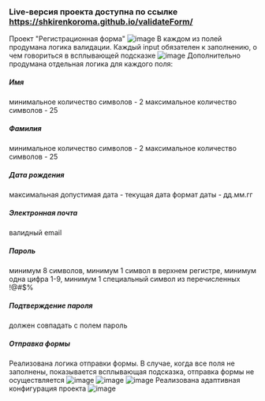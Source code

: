 ### Live-версия проекта доступна по ссылке https://shkirenkoroma.github.io/validateForm/
Проект "Регистрационная форма"
![image](https://user-images.githubusercontent.com/61347452/229460375-7ea70957-a153-4756-9d18-a6c0e7e4ca67.png)
В каждом из полей продумана логика валидации. Каждый input обязателен к заполнению, о чем говориться в всплывающей подсказке
![image](https://user-images.githubusercontent.com/61347452/229461127-da728af1-5da8-4dc3-8639-c44938c85562.png)
Дополнительно продумана отдельная логика для каждого поля:

##### Имя
минимальное количество символов - 2
максимальное количество символов - 25

##### Фамилия
минимальное количество символов - 2
максимальное количество символов - 25

##### Дата рождения
максимальная допустимая дата - текущая дата
формат даты - дд.мм.гг

##### Электронная почта
валидный email

##### Пароль
минимум 8 символов,
минимум 1 символ в верхнем регистре,
минимум одна цифра 1-9,
минимум 1 специальный символ из перечисленных !@#$%

##### Подтверждение пароля
должен совпадать с полем пароль

##### Отправка формы
Реализована логика отправки формы. В случае, когда все поля не заполнены, показывается всплывающая подсказка, отправка формы не осуществляется 
![image](https://user-images.githubusercontent.com/61347452/229462806-1e5101de-400e-4436-a3f3-a41c06c1a765.png)
![image](https://user-images.githubusercontent.com/61347452/229465234-677c63f0-0e17-4448-81ff-be32d603be56.png)
![image](https://user-images.githubusercontent.com/61347452/229465309-97dfba05-c381-4f0e-b300-05a325a6ef56.png)
Реализована адаптивная конфигурация проекта
![image](https://user-images.githubusercontent.com/61347452/229465596-7466cd07-1619-4450-8ec6-9324a21a76f6.png)




